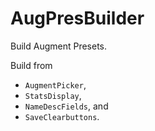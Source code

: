 # AugPresBuilder

Build Augment Presets. 

Build from
 - `AugmentPicker`,
 - `StatsDisplay`,
 - `NameDescFields`, and
 - `SaveClearbuttons`.
